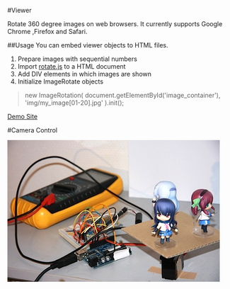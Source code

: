 #Viewer

Rotate 360 degree images on web browsers. It currently supports Google Chrome ,Firefox and Safari.

##Usage
You can embed viewer objects to HTML files.
1. Prepare images with sequential numbers
2. Import [rotate.js](https://github.com/maripo/img_rotation/blob/master/viewer/rotate.js) to a HTML document
3. Add DIV elements in which images are shown
4. Initialize ImageRotate objects

>new ImageRotation(
>				document.getElementById('image_container'),
>				'img/my_image[01-20].jpg'
>				).init();

[Demo Site](http://maripo.org/img_rotation/viewer/)

#Camera Control

![Implementation example](https://github.com/maripo/img_rotation/raw/master/doc/photo_booth.jpg)
